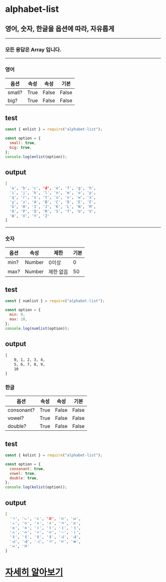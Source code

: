 # alphabet-list

## 영어, 숫자, 한글을 옵션에 따라, 자유롭게
---
### 모든 응답은 Array 입니다.
---
### 영어 

|옵션|속성|속성|기본|
|------|---|---|---|
|small?|True|False|False|
|big?|True|False|False|

## test
```js
const { enlist } = require("alphabet-list");

const option = {
  small: true,
  big: true,
};
console.log(enlist(option));
```

## output
```sh
[
  'a', 'b', 'c', 'd', 'e', 'f', 'g', 'h',
  'i', 'j', 'k', 'l', 'n', 'm', 'o', 'p',
  'q', 'r', 's', 't', 'u', 'v', 'w', 'x',
  'y', 'z', 'A', 'B', 'C', 'D', 'E', 'F',
  'G', 'H', 'I', 'J', 'K', 'L', 'N', 'M',
  'O', 'P', 'Q', 'R', 'S', 'T', 'U', 'V',
  'W', 'X', 'Y', 'Z'
]
```
---
### 숫자

|옵션|속성|제한|기본|
|------|---|---|---|
|min?|Number|0이상|0|
|max?|Number|제한 없음|50|
## test
```js
const { numlist } = require("alphabet-list");

const option = {
  min: 0,
  max: 10,
};
console.log(numlist(option));
```

## output
```cmd
[
    0, 1, 2, 3, 4,
    5, 6, 7, 8, 9,
    10
]
```
### 한글

|옵션|속성|속성|기본|
|------|---|---|---|
|consonant?|True|False|False|
|vowel?|True|False|False|
|double?|True|False|False|
## test
```js
const { kolist } = require("alphabet-list");

const option = {
  consonant: true,
  vowel: true,
  double: true,
};
console.log(kolist(option));
```

## output
```sh
[
  'ㄱ', 'ㄴ', 'ㄷ', 'ㄹ', 'ㅁ', 'ㅂ',
  'ㅅ', 'ㅇ', 'ㅈ', 'ㅊ', 'ㅋ', 'ㅌ',
  'ㅍ', 'ㅎ', 'ㅏ', 'ㅑ', 'ㅓ', 'ㅕ',
  'ㅗ', 'ㅛ', 'ㅜ', 'ㅠ', 'ㅡ', 'ㅣ',
  'ㅐ', 'ㅔ', 'ㅒ', 'ㅖ', 'ㅘ', 'ㅙ',
  'ㅝ', 'ㅞ', 'ㅢ', 'ㄲ', 'ㄸ', 'ㅃ',
  'ㅆ', 'ㅉ'
]
```
# [자세히 알아보기](/docs)